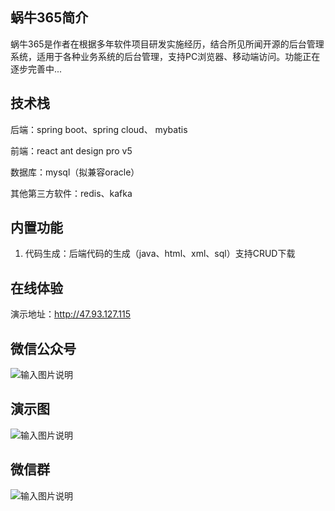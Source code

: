## 蜗牛365简介

蜗牛365是作者在根据多年软件项目研发实施经历，结合所见所闻开源的后台管理系统，适用于各种业务系统的后台管理，支持PC浏览器、移动端访问。功能正在逐步完善中...

## 技术栈

后端：spring boot、spring cloud、 mybatis

前端：react ant design pro v5

数据库：mysql（拟兼容oracle）

其他第三方软件：redis、kafka

## 内置功能

1. 代码生成：后端代码的生成（java、html、xml、sql）支持CRUD下载

## 在线体验

演示地址：http://47.93.127.115 

## 微信公众号
![输入图片说明](https://images.gitee.com/uploads/images/2020/1114/224259_0512276e_1799057.jpeg "qrcode_for_gh_7e4bc660acfa_258.jpg")

## 演示图
![输入图片说明](https://images.gitee.com/uploads/images/2020/1114/210355_d40c8b66_1799057.png "p1.png")

## 微信群
![输入图片说明](https://images.gitee.com/uploads/images/2020/1114/231513_0a0d9cc2_1799057.png "qun.png")
